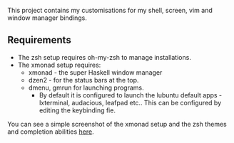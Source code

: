 This project contains my customisations for my shell, screen, vim and window
manager bindings.

Requirements
------------

* The zsh setup requires oh-my-zsh to manage installations.
* The xmonad setup requires:
	* xmonad - the super Haskell window manager
	* dzen2 - for the status bars at the top.
  * dmenu, gmrun for launching programs.
	* By default it is configured to launch the lubuntu default apps -
		lxterminal, audacious, leafpad etc.. This can be configured by editing the
    keybinding fie.

You can see a simple screenshot of the xmonad setup and the zsh
themes and completion abilities
[here](https://raw.githubusercontent.com/spranesh/customisations/master/screenshot.png).
